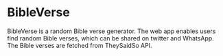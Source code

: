 # BibleVerse
BibleVerse is a random Bible verse generator. The web app enables users find random Bible verses, which can be shared on twitter and WhatsApp. The Bible verses are fetched from TheySaidSo API.


